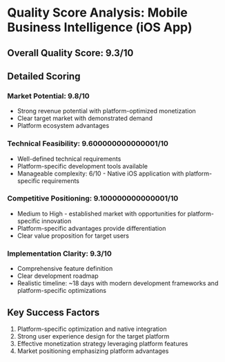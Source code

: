 # Quality Score Analysis: Mobile Business Intelligence (iOS App)

## Overall Quality Score: 9.3/10

## Detailed Scoring

### Market Potential: 9.8/10
- Strong revenue potential with platform-optimized monetization
- Clear target market with demonstrated demand
- Platform ecosystem advantages

### Technical Feasibility: 9.600000000000001/10
- Well-defined technical requirements
- Platform-specific development tools available
- Manageable complexity: 6/10 - Native iOS application with platform-specific requirements

### Competitive Positioning: 9.100000000000001/10
- Medium to High - established market with opportunities for platform-specific innovation
- Platform-specific advantages provide differentiation
- Clear value proposition for target users

### Implementation Clarity: 9.3/10
- Comprehensive feature definition
- Clear development roadmap
- Realistic timeline: ~18 days with modern development frameworks and platform-specific optimizations

## Key Success Factors
1. Platform-specific optimization and native integration
2. Strong user experience design for the target platform
3. Effective monetization strategy leveraging platform features
4. Market positioning emphasizing platform advantages
